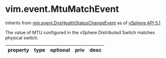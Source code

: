 vim.event.MtuMatchEvent
=======================
inherits from [vim.event.DvsHealthStatusChangeEvent](docs/vim.event.DvsHealthStatusChangeEvent.md)
as of [vSphere API 5.1](vim.version.md#vim.version.version8)


The value of MTU configured in the vSphere Distributed Switch   matches physical switch.

| property | type | optional | priv | desc |
|:---------|:-----|:---------|:-----|:-----|


